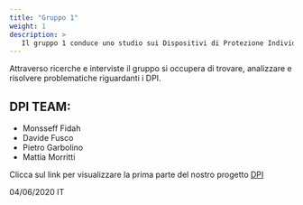 ```yaml
---
title: "Gruppo 1"
weight: 1
description: >
   Il gruppo 1 conduce uno studio sui Dispositivi di Protezione Individuale(DPI)
---
```

   Attraverso ricerche e interviste il gruppo si occupera di trovare, analizzare e risolvere problematiche riguardanti i DPI.
   
## DPI TEAM:

* Monsseff Fidah  
* Davide Fusco  
* Pietro Garbolino
* Mattia Morritti

Clicca sul link per visualizzare la prima parte del nostro progetto [DPI](https://docs.google.com/presentation/d/18RxxflILKe6Hd1KKLPOOjiQAYauPZnTPTjp2voCpWwk/edit?usp=sharing)

04/06/2020
IT
